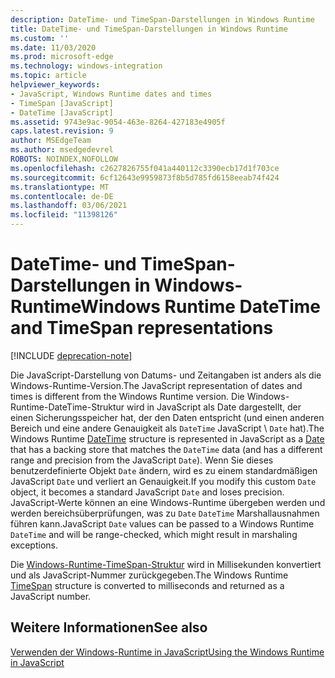 ```yaml
---
description: DateTime- und TimeSpan-Darstellungen in Windows Runtime
title: DateTime- und TimeSpan-Darstellungen in Windows Runtime
ms.custom: ''
ms.date: 11/03/2020
ms.prod: microsoft-edge
ms.technology: windows-integration
ms.topic: article
helpviewer_keywords:
- JavaScript, Windows Runtime dates and times
- TimeSpan [JavaScript]
- DateTime [JavaScript]
ms.assetid: 9743e9ac-9054-463e-8264-427183e4905f
caps.latest.revision: 9
author: MSEdgeTeam
ms.author: msedgedevrel
ROBOTS: NOINDEX,NOFOLLOW
ms.openlocfilehash: c2627826755f041a440112c3390ecb17d1f703ce
ms.sourcegitcommit: 6cf12643e9959873f8b5d785fd6158eeab74f424
ms.translationtype: MT
ms.contentlocale: de-DE
ms.lasthandoff: 03/06/2021
ms.locfileid: "11398126"
---
```

# <a name="windows-runtime-datetime-and-timespan-representations"></a><span data-ttu-id="f875b-103">DateTime- und TimeSpan-Darstellungen in Windows-Runtime</span><span class="sxs-lookup"><span data-stu-id="f875b-103">Windows Runtime DateTime and TimeSpan representations</span></span>  

[!INCLUDE [deprecation-note](../includes/legacy-edge-note.md)]  

<span data-ttu-id="f875b-104">Die JavaScript-Darstellung von Datums- und Zeitangaben ist anders als die Windows-Runtime-Version.</span><span class="sxs-lookup"><span data-stu-id="f875b-104">The JavaScript representation of dates and times is different from the Windows Runtime version.</span></span>  <span data-ttu-id="f875b-105">Die Windows-Runtime-DateTime-Struktur wird [][MDNDate] in JavaScript als Date dargestellt, der einen Sicherungsspeicher hat, der den Daten entspricht \(und einen anderen Bereich und eine andere Genauigkeit als [][UwpWindowsFoundationDatetime] `DateTime` JavaScript \ `Date` hat).</span><span class="sxs-lookup"><span data-stu-id="f875b-105">The Windows Runtime [DateTime][UwpWindowsFoundationDatetime] structure is represented in JavaScript as a [Date][MDNDate] that has a backing store that matches the `DateTime` data \(and has a different range and precision from the JavaScript `Date`\).</span></span>  <span data-ttu-id="f875b-106">Wenn Sie dieses benutzerdefinierte Objekt `Date` ändern, wird es zu einem standardmäßigen JavaScript `Date` und verliert an Genauigkeit.</span><span class="sxs-lookup"><span data-stu-id="f875b-106">If you modify this custom `Date` object, it becomes a standard JavaScript `Date` and loses precision.</span></span>  <span data-ttu-id="f875b-107">JavaScript-Werte können an eine Windows-Runtime übergeben werden und werden bereichsüberprüfungen, was zu `Date` `DateTime` Marshallausnahmen führen kann.</span><span class="sxs-lookup"><span data-stu-id="f875b-107">JavaScript `Date` values can be passed to a Windows Runtime `DateTime` and will be range-checked, which might result in marshaling exceptions.</span></span>  

<span data-ttu-id="f875b-108">Die [Windows-Runtime-TimeSpan-Struktur][UwpWindowsFoundationTimespan] wird in Millisekunden konvertiert und als JavaScript-Nummer zurückgegeben.</span><span class="sxs-lookup"><span data-stu-id="f875b-108">The Windows Runtime [TimeSpan][UwpWindowsFoundationTimespan] structure is converted to milliseconds and returned as a JavaScript number.</span></span>  

## <a name="see-also"></a><span data-ttu-id="f875b-109">Weitere Informationen</span><span class="sxs-lookup"><span data-stu-id="f875b-109">See also</span></span>  

[<span data-ttu-id="f875b-110">Verwenden der Windows-Runtime in JavaScript</span><span class="sxs-lookup"><span data-stu-id="f875b-110">Using the Windows Runtime in JavaScript</span></span>][WindowsRuntimeJavascript]  

<!-- links -->  

[WindowsRuntimeJavascript]: ./using-the-windows-runtime-in-javascript.md "Verwenden der Windows-Runtime in JavaScript-| Microsoft Docs"  

[UwpWindowsFoundationDatetime]: /uwp/api/Windows.Foundation.DateTime "DateTime Struct | Microsoft Docs"  
[UwpWindowsFoundationTimespan]: /uwp/api/windows.foundation.timespan "TimeSpan Struct | Microsoft Docs"  

[MDNDate]: https://developer.mozilla.org/docs/Web/JavaScript/Reference/Global_Objects/Date "Datum | MDN"  
